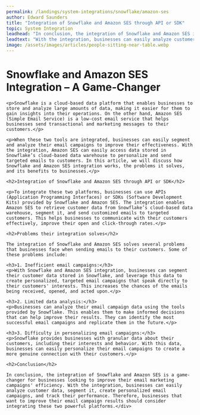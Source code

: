 ```yaml
---
permalink: /landings/system-integrations/snowflake/amazon-ses
author: Edward Saunders
title: "Integration of Snowflake and Amazon SES through API or SDK"
topic: System Integration
leadhead: "In conclusion, the integration of Snowflake and Amazon SES is a game-changer for businesses looking to improve their email marketing campaigns' efficiency"
leadtext: "With the integration, businesses can easily analyze customer data, segment it, create personalized email campaigns, and track their performance. Therefore, businesses that want to improve their email campaign results should consider integrating these two powerful platforms."
image: /assets/images/articles/people-sitting-near-table.webp
---
```

<div class="arttext">	<h1>Snowflake and Amazon SES Integration – A Game-Changer</h1>

	<p>Snowflake is a cloud-based data platform that enables businesses to store and analyze large amounts of data, making it easier for them to gain insights into their operations. On the other hand, Amazon SES (Simple Email Service) is a low-cost email service that helps businesses send transactional and marketing messages to their customers.</p>

	<p>When these two tools are integrated, businesses can easily segment and analyze their email campaigns to improve their effectiveness. With the integration, Amazon SES can easily access data stored in Snowflake’s cloud-based data warehouse to personalize and send targeted emails to customers. In this article, we will discuss how Snowflake and Amazon SES integration works, the problems it solves, and its benefits to businesses.</p>

	<h2>Integration of Snowflake and Amazon SES through API or SDK</h2>

	<p>To integrate these two platforms, businesses can use APIs (Application Programming Interfaces) or SDKs (Software Development Kits) provided by Snowflake and Amazon SES. The integration enables Amazon SES to retrieve customer data from Snowflake’s cloud-based data warehouse, segment it, and send customized emails to targeted customers. This helps businesses to communicate with their customers effectively, improve their open and click-through rates.</p>

	<h2>Problems their integration solves</h2>

	The integration of Snowflake and Amazon SES solves several problems that businesses face when sending emails to their customers. Some of these problems include:

	<h3>1. Inefficient email campaigns:</h3>
	<p>With Snowflake and Amazon SES integration, businesses can segment their customer data stored in Snowflake, and leverage this data to create personalized, targeted email campaigns that speak directly to their customers' interests. This increases the chances of the emails being received, opened, and acted upon.</p>

	<h3>2. Limited data analysis:</h3>
	<p>Businesses can analyze their email campaign data using the tools provided by Snowflake. This enables them to make informed decisions that can help improve their results. They can identify the most successful email campaigns and replicate them in the future.</p>

	<h3>3. Difficulty in personalizing email campaigns:</h3>
	<p>Snowflake provides businesses with granular data about their customers, including their interests and behavior. With this data, businesses can easily personalize their email campaigns to create a more genuine connection with their customers.</p>

	<h2>Conclusion</h2>

	In conclusion, the integration of Snowflake and Amazon SES is a game-changer for businesses looking to improve their email marketing campaigns' efficiency. With the integration, businesses can easily analyze customer data, segment it, create personalized email campaigns, and track their performance. Therefore, businesses that want to improve their email campaign results should consider integrating these two powerful platforms.</div>